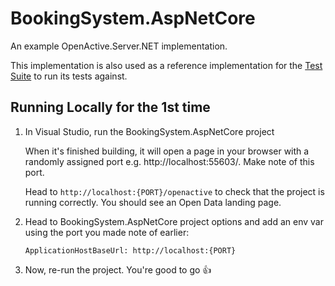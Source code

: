 ﻿# BookingSystem.AspNetCore

An example OpenActive.Server.NET implementation.

This implementation is also used as a reference implementation for the [Test Suite](https://github.com/openactive/openactive-test-suite) to run its tests against.

## Running Locally for the 1st time

1. In Visual Studio, run the BookingSystem.AspNetCore project

    When it's finished building, it will open a page in your browser with a randomly assigned port e.g. http://localhost:55603/. Make note of this port.

    Head to `http://localhost:{PORT}/openactive` to check that the project is running correctly. You should see an Open Data landing page.
2. Head to BookingSystem.AspNetCore project options and add an env var using the port you made note of earlier:

    `ApplicationHostBaseUrl: http://localhost:{PORT}`
3. Now, re-run the project. You're good to go 👍
